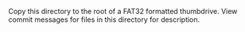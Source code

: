 Copy this directory to the root of a FAT32 formatted thumbdrive. View commit messages for files in this directory 
for description.